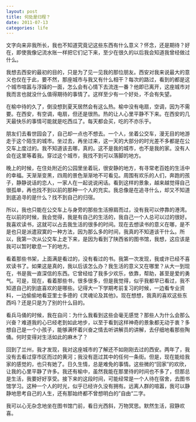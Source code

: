```yaml
---
layout: post
title: 何处是归程？
date: 2011-07-13
categories: life
---
```

文字向来非我所长，我也不知道究竟记这些东西有什么意义？怀念，还是期待？好在，即使我像记流水账一样把它们记下来，至少在很久的以后我会知道我曾经做过什么。

我想去西安的最初的目的，只是为了见一见我的那位朋友。西安对我来说最大的意义也仅在于此，要不然，那座城市与我又有什么相干？每次的路过，看到的都是这个城市喧嚣与浮躁的一面，怎么会有心情下去流连一番？他即已离开，这座城市对我而言也就没什么值得期待的事情了。这样至少有一个好处，不会有失望。

在榆中待的久了，倒没想到夏天居然会有这么热。榆中没有电扇，空调，因为不需要。在西安，有空调，电扇，但还是很热。热的让人心里平静不下来。在西安的几天最快乐的事情可能就是吃西瓜了。每天都会买，吃的不亦乐乎。

朋友们去看世园会了，自己却一点也不想去。一个人，坐着公交车，漫无目的地游走于这个陌生的城市。坐过去，再坐过来，这一天的大部分的时光差不多都是在公交车上度过的。我不知道该去哪，真的。这不是我的城市，也不是我的家。没有人会在这里等着我。穿过这个城市，我找不到可以落脚的地方。

晚上的时候，在住处附近的公园里坐着玩，很安静的地方，有寻常老百姓的生活中的幸福。天渐渐变黑，四周的景色渐渐地不可看见。周围有欢乐的人们，奔跑的孩子，静静说话的恋人，一家人在一起说说闲话。看到这样的景象，越来越觉得自己很孤单，再也找不到以前的那种一个人的充实。我总像是在追寻什么，却又不知道到底追寻的是什么？找不到自己的归宿。

所以，我也只能在公交车上与身旁的那些生活擦肩而过，没有我可以停靠的港湾。在以前的时候，我会觉得，我是有自己的生活的，我自己一个人总可以过的很好。我喜欢读书，这就可以占去我生活的很多的时间。现在去想读书的意义在哪，是不是也只是派遣寂寞的一种方法，因为那么多的时间，我真的不知道该干什么。所以，我第一次从公交车上走下来，是因为看到了陕西省的图书馆，我想，这应该是我可以暂时歇息一下的地方。

看着那些书架，上面满是看过的，没有看过的书。我第一次发现，我或许已经不喜欢读书了。如果这是真的，我以后该怎么办？我生活的意义又在哪里？从大一到现在，书是我一直深信的东西。它曾经给了我多少欢乐，依靠，帮助，甚至是爱的勇气。可是，现在，看着那些书，很多很多，但是我觉得，似乎我都早已看过，我不知道自己的到底喜欢的是哪些。记得大一下学期考前复习的时候，一边看专业资料，一边偷偷地看亚里士多德的《灵魂论及其他》。现在想想，我真的喜欢这些东西吗？还是只是为了别的什么目的。

看兵马俑的时候，我在自问：为什么我看到这些会毫无感觉？那些人为什么会那么兴奋？难道我的心已经老到如此地步，以至于看到这样神奇的景象都无动于衷？多想自己是一个小孩子，能够满怀着兴奋之情去听讲解员的讲解，去仔细地看那些陶俑。何时变得对生活如此的麻木了？

回到了兰州，我才发现，我对这座城市的了解还不如刚刚去过的西安。两年了，我没有去看过穿市区而过的黄河；我没有逛过其中的任何一条街。但是，现在能给我家的感觉的，也只有她了。日久生情，总是难免的事情。这些微的“回家”的欢欣，让我的心里平静了许多。我还有榆中，虽然我能在那里待的时间也不多了，但那总是生活，我要好好享受。接下来的这段时间，可能经常是一个人待在宿舍，去图书馆学习。这种一个人的时光，似乎已经许久没有拥有。远离人群的喧嚣，我可以静静地思考自己的人生，还有那始终都不曾想明白的”自由“二字。

我可以心无杂念地坐在图书馆门前，看日光西斜，万物冥思。默然生活，寂静欢喜。

